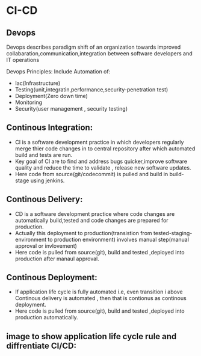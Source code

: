 # CI-CD

## Devops
Devops describes paradigm shift of an organization towards improved collabaration,communication,integration between software developers and IT operations

Devops Principles:
Include Automation of:
- Iac(Infrastructure)
- Testing(unit,integratin,performance,security-penetration test)
- Deployment(Zero down time)
- Monitoring
- Security(user management , security testing)


## Continous Integration:
- CI is a software development practice in which developers regularly merge thier code changes in to central repository after which automated build and tests are run.
- Key goal of CI are to find and address bugs quicker,improve software quality and reduce the time to validate , release new software updates.
- Here code from source(git/codecommit) is pulled and build in build-stage using jenkins.

## Continous Delivery:
- CD is a software development practice where code changes are automatically build,tested and code changes are prepared for production.
- Actually this deployment to production(transistion from tested-staging-environment to production environment) involves manual step(manual approval or invlovement)
- Here code is pulled from source(git), build and tested ,deployed into production after manaul approval.

## Continous Deployment:
- If application life cycle is fully automated i.e, even transition i above Continous delivery is automated , then that is contionus as continous deployment.
- Here code is pulled from source(git), build and tested ,deployed into production automatically.


## image to show application life cycle rule and diffrentiate CI/CD:


